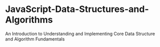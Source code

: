 # JavaScript-Data-Structures-and-Algorithms
An Introduction to Understanding and Implementing Core Data Structure and Algorithm Fundamentals
